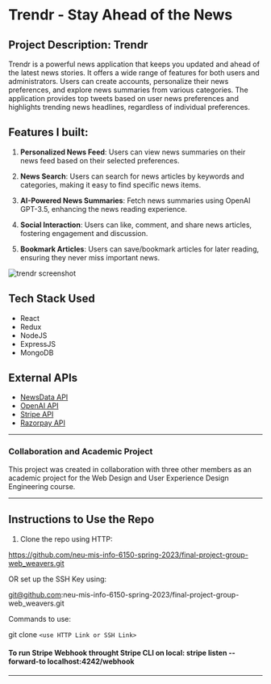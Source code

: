 
# Trendr - Stay Ahead of the News


## Project Description: Trendr

Trendr is a powerful news application that keeps you updated and ahead of the latest news stories. It offers a wide range of features for both users and administrators. Users can create accounts, personalize their news preferences, and explore news summaries from various categories. The application provides top tweets based on user news preferences and highlights trending news headlines, regardless of individual preferences.

## Features I built:

1. **Personalized News Feed**: Users can view news summaries on their news feed based on their selected preferences.

2. **News Search**: Users can search for news articles by keywords and categories, making it easy to find specific news items.

3. **AI-Powered News Summaries**: Fetch news summaries using OpenAI GPT-3.5, enhancing the news reading experience.

4. **Social Interaction**: Users can like, comment, and share news articles, fostering engagement and discussion.

5. **Bookmark Articles**: Users can save/bookmark articles for later reading, ensuring they never miss important news.

   

![trendr screenshot](https://github.com/kashyap-datta/AI-News-Summaries-SocialApp/assets/90727677/50c03a87-fb29-441f-84b5-d65b17308214)


## Tech Stack Used

- React
- Redux
- NodeJS
- ExpressJS
- MongoDB

## External APIs

- [NewsData API](https://newsdata.io/)
- [OpenAI API](https://platform.openai.com/)
- [Stripe API](https://stripe.com/docs/payments)
- [Razorpay API](https://razorpay.com/docs/#home-payments)

-------------------------------------------------

### Collaboration and Academic Project

This project was created in collaboration with three other members as an academic project for the Web Design and User Experience Design Engineering course.

-------------------------------------------------

## Instructions to Use the Repo

1. Clone the repo using HTTP: 


https://github.com/neu-mis-info-6150-spring-2023/final-project-group-web_weavers.git

OR set up the SSH Key using: 

git@github.com:neu-mis-info-6150-spring-2023/final-project-group-web_weavers.git

Commands to use: 

git clone `<use HTTP Link or SSH Link>`

#### To run Stripe Webhook throught Stripe CLI on local: stripe listen --forward-to localhost:4242/webhook 
-----------------------------------------------------

